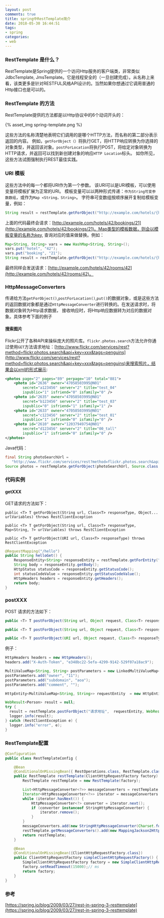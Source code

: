 ```yaml
---
layout: post
comments: true
title: spring中RestTemplate简介
date: 2018-05-30 16:44:51
tags:
- spring
categories:
- web
---
```


### RestTemplate 是什么？

RestTemplate是Spring提供的一个访问Http服务的客户端类，非常类似JdbcTemplate, JmsTemplate。它是线程安全的（一旦创建完成）。从名称上来看，该类更多是针对RESTFUL风格API设计的。当然如果你想通过它调用普通的Http接口也是可以的。

### RestTemplate 的方法

RestTemplate提供的方法都是以Http协议中的6个动词开头的：

{% asset_img spring-template.png %}

这些方法的名称清楚地表明它们调用的是哪个HTTP方法，而名称的第二部分表示返回的内容。 例如，`getForObject（）`将执行GET，将HTTP响应转换为你选择的对象类型，并返回该对象。`postForLocation`将执行POST，将给定对象转换为HTTP请求，并返回可以找到新创建对象的响应`HTTP Location`标头。 如你所见，这些方法试图强制执行REST最佳实践。

<!-- more -->

### URI 模板

这些方法中的每一个都将URI作为第一个参数。 该URI可以是URI模板，可以使用变量将模板扩展为正常的URI。 模板变量可以以两种形式传递：`作为String可变参数数组`，或作为`Map <String，String>`。 字符串可变数组按顺序展开复制给模板变量，例如：

```java
String result = restTemplate.getForObject("http://example.com/hotels/{hotel}/bookings/{booking}", String.class, "42", "21");
```

上面的代码最终会请求：[http://example.com/hotels/42/bookings/21](http://example.com/hotels/42/bookings/21)。Map类型的模板数据，则会以模板变量的名称为key, 查询对应的值来做替换。例如：

```java
Map<String, String> vars = new HashMap<String, String>();
vars.put("hotel", "42");
vars.put("booking", "21");
String result = restTemplate.getForObject("http://example.com/hotels/{hotel}/bookings/{booking}", String.class, vars);
```

最终同样会发送请求：[http://example.com/hotels/42/rooms/42](http://example.com/hotels/42/rooms/42)。

### HttpMessageConverters

传递给方法`getForObject()`,`postForLocation()`,`put()`的数据对象，或是这些方法的返回数据对象都是通过`HttpMessageConverter`进行转换的。在发送请求时，将数据对象转为Http请求数据， 接收响应时，将Http响应数据转为对应的数据对象。具体参考下面的例子

#### 搜索图片

Flickr公开了各种API来操纵庞大的照片库。`flickr.photos.search`方法允许你通过使用`GET`方法请求地址：[http://www.flickr.com/services/rest?method=flickr.photos.search&api+key=xxx&tags=penguins](http://www.flickr.com/services/rest?method=flickr.photos.search&api+key=xxx&tags=penguins)来搜索照片，结果会以xml的形式展示:

```xml
<photos page="2" pages="89" perpage="10" total="881">
	<photo id="2636" owner="47058503995@N01" 
		secret="a123456" server="2" title="test_04"
		ispublic="1" isfriend="0" isfamily="0" />
	<photo id="2635" owner="47058503995@N01"
		secret="b123456" server="2" title="test_03"
		ispublic="0" isfriend="1" isfamily="1" />
	<photo id="2633" owner="47058503995@N01"
		secret="c123456" server="2" title="test_01"
		ispublic="1" isfriend="0" isfamily="0" />
	<photo id="2610" owner="12037949754@N01"
		secret="d123456" server="2" title="00_tall"
		ispublic="1" isfriend="0" isfamily="0" />
</photos>
```

Java代码：

```java
final String photoSearchUrl =
   "http://www.flickr.com/services/rest?method=flickr.photos.search&api+key={api-key}&tags={tag}&per_page=10";
Source photos = restTemplate.getForObject(photoSearchUrl, Source.class, apiKey, searchTerm);
```

### 代码实例

#### getXXX

GET请求的方法如下：

```get 
public <T> T getForObject(String url, Class<T> responseType, Object... urlVariables) throws RestClientException 

public <T> T getForObject(String url, Class<T> responseType, Map<String, ?> urlVariables) throws RestClientException

public <T> T getForObject(URI url, Class<T> responseType) throws RestClientException
```

```java
@RequestMapping("/hello")
public String helloGet() {
    ResponseEntity<String> responseEntity = restTemplate.getForEntity("http://abc.com", String.class);
    String body = responseEntity.getBody();
    HttpStatus statusCode = responseEntity.getStatusCode();
    int statusCodeValue = responseEntity.getStatusCodeValue();
    HttpHeaders headers = responseEntity.getHeaders();
    return body;
}
```

### postXXX

POST 请求的方法如下：

```java
public <T> T postForObject(String url, Object request, Class<T> responseType, Object... uriVariables) throws RestClientException

public <T> T postForObject(String url, Object request, Class<T> responseType, Map<String, ?> uriVariables) throws RestClientException

public <T> T postForObject(URI url, Object request, Class<T> responseType) throws RestClientException
```

例子：

```java
HttpHeaders headers = new HttpHeaders();
headers.add("X-Auth-Token", "e348bc22-5efa-4299-9142-529f07a18ac9");

MultiValueMap<String, String> postParameters = new LinkedMultiValueMap<String, String>();
postParameters.add("owner", "11");
postParameters.add("subdomain", "aoa");
postParameters.add("comment", "");

HttpEntity<MultiValueMap<String, String>> requestEntity  = new HttpEntity<MultiValueMap<String, String>>(postParameters, headers);

WebResult<Person> result = null;
try {
  result = restTemplate.postForObject("请求地址",  requestEntity, WebResult.class);
  logger.info(result);
} catch (RestClientException e) {
  logger.info("error", e);
}
```

### RestTemplate配置

```java
@Configuration
public class RestTemplateConfig {

    @Bean
    @ConditionalOnMissingBean({ RestOperations.class, RestTemplate.class })
    public RestTemplate restTemplate(ClientHttpRequestFactory factory) {
        RestTemplate restTemplate = new RestTemplate(factory);

        List<HttpMessageConverter<?>> messageConverters = restTemplate.getMessageConverters();
        Iterator<HttpMessageConverter<?>> iterator = messageConverters.iterator();
        while (iterator.hasNext()) {
            HttpMessageConverter<?> converter = iterator.next();
            if (converter instanceof StringHttpMessageConverter) {
                iterator.remove();
            }
        }
        messageConverters.add(new StringHttpMessageConverter(Charset.forName("UTF-8")));
        restTemplate.getMessageConverters().add(new MappingJackson2HttpMessageConverter());
        return restTemplate;
    }

    @Bean
    @ConditionalOnMissingBean({ClientHttpRequestFactory.class})
    public ClientHttpRequestFactory simpleClientHttpRequestFactory() {
        SimpleClientHttpRequestFactory factory = new SimpleClientHttpRequestFactory();
        factory.setReadTimeout(15000);// ms
        return factory;
    }
}
```

### 参考

[https://spring.io/blog/2009/03/27/rest-in-spring-3-resttemplate](https://spring.io/blog/2009/03/27/rest-in-spring-3-resttemplate)


